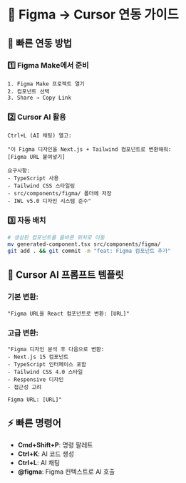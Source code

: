 # 🎨 Figma → Cursor 연동 가이드

## 🚀 빠른 연동 방법

### 1️⃣ Figma Make에서 준비
```
1. Figma Make 프로젝트 열기
2. 컴포넌트 선택
3. Share → Copy Link
```

### 2️⃣ Cursor AI 활용
```
Ctrl+L (AI 채팅) 열고:

"이 Figma 디자인을 Next.js + Tailwind 컴포넌트로 변환해줘:
[Figma URL 붙여넣기]

요구사항:
- TypeScript 사용
- Tailwind CSS 스타일링
- src/components/figma/ 폴더에 저장
- IWL v5.0 디자인 시스템 준수"
```

### 3️⃣ 자동 배치
```bash
# 생성된 컴포넌트를 올바른 위치로 이동
mv generated-component.tsx src/components/figma/
git add . && git commit -m "feat: Figma 컴포넌트 추가"
```

## 🎯 Cursor AI 프롬프트 템플릿

### 기본 변환:
```
"Figma URL을 React 컴포넌트로 변환: [URL]"
```

### 고급 변환:
```
"Figma 디자인 분석 후 다음으로 변환:
- Next.js 15 컴포넌트
- TypeScript 인터페이스 포함
- Tailwind CSS 4.0 스타일
- Responsive 디자인
- 접근성 고려

Figma URL: [URL]"
```

## ⚡ 빠른 명령어
- **Cmd+Shift+P**: 명령 팔레트
- **Ctrl+K**: AI 코드 생성
- **Ctrl+L**: AI 채팅
- **@figma**: Figma 컨텍스트로 AI 호출